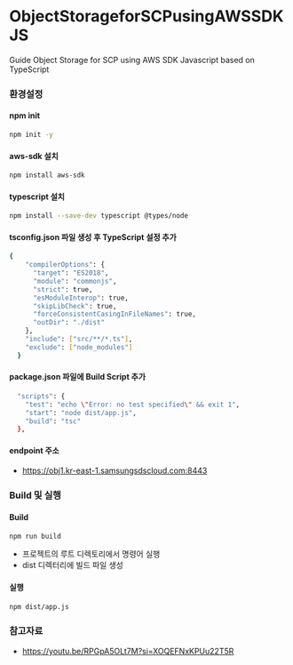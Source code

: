 # ObjectStorageforSCPusingAWSSDKJS
Guide Object Storage for SCP using AWS SDK Javascript based on TypeScript

### 환경설정

#### npm init
```sh
npm init -y
```

#### aws-sdk 설치
```sh
npm install aws-sdk
```

#### typescript 설치
```sh
npm install --save-dev typescript @types/node
```

#### tsconfig.json 파일 생성 후 TypeScript 설정 추가
```sh
{
    "compilerOptions": {
      "target": "ES2018",
      "module": "commonjs",
      "strict": true,
      "esModuleInterop": true,
      "skipLibCheck": true,
      "forceConsistentCasingInFileNames": true,
      "outDir": "./dist"
    },
    "include": ["src/**/*.ts"],
    "exclude": ["node_modules"]
  }
```

#### package.json 파일에 Build Script 추가
```sh
  "scripts": {
    "test": "echo \"Error: no test specified\" && exit 1",
    "start": "node dist/app.js",
    "build": "tsc"
  },
```

#### endpoint 주소
 - https://obj1.kr-east-1.samsungsdscloud.com:8443

### Build 및 실행
#### Build
```sh
npm run build
```
 - 프로젝트의 루트 디렉토리에서 명령어 실행
 - dist 디렉터리에 빌드 파일 생성

#### 실행
```sh
npm dist/app.js
```

### 참고자료
 - https://youtu.be/RPGpA5OLt7M?si=XOQEFNxKPUu22T5R